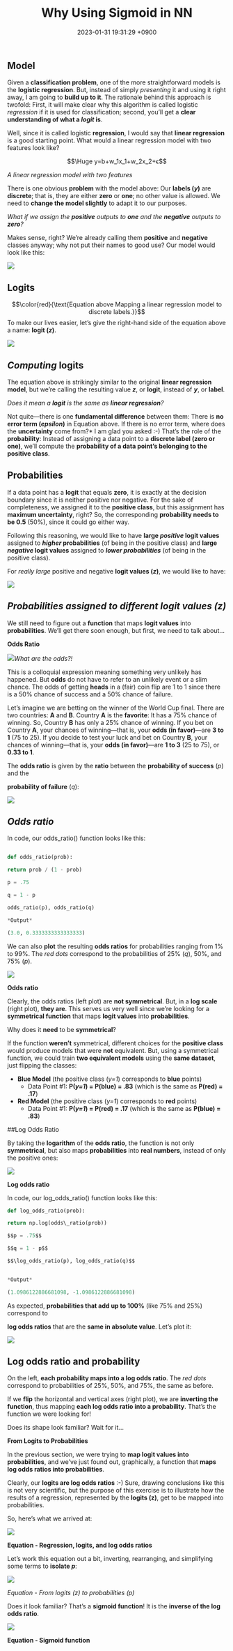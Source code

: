 ﻿---
layout: post
title:  "Why Using Sigmoid in NN"
date:   2023-01-31 19:31:29 +0900
categories: update
---
<!--- 

<style>
r { color: Red }
o { color: Orange }
g { color: Green }
</style>

# TODOs:

- <r>TODO:</r> Important thing to do
- <o>TODO:</o> Less important thing to do
- <g>DONE:</g> Breath deeply and improve karma
- 
<span style="color:blue">some *This is Blue italic.* text</span>
This is an HTML comment in Markdown 
$\color{red}{your-text-here}$
-->


## **Model**

Given a **classification problem**, one of the more straightforward models is the **logistic regression**. But, instead of simply *presenting* it and using it right away, I am going to **build up to it**. The rationale behind this approach is twofold: First, it will make clear why this algorithm is called logistic *regression* if it is used for classification; second, you’ll get a **clear understanding of what a *logit* is**.

Well, since it is called logistic **regression**, I would say that **linear regression** is a good starting point. What would a linear regression model with two features look like?

$$\Huge y=b+w_1x_1+w_2x_2+ϵ$$

*A linear regression model with two features*

There is one obvious **problem** with the model above: Our **labels (*y*)** are **discrete**; that is, they are either **zero** or **one**; no other value is allowed. We need to **change the model slightly** to adapt it to our purposes.

*What if we assign the **positive** outputs to **one** and the **negative*** *outputs to **zero**?*

Makes sense, right? We’re already calling them **positive** and **negative** classes anyway; why not put their names to good use? Our model would look like this:

![](/assets/sigmoid/Aspose.Words.f06965dc-5caa-4654-b599-bd950b862427.004.jpeg)



## **Logits**

$$\color{red}{\text{Equation above  Mapping a linear regression model to discrete labels.}}$$
To make our lives easier, let’s give the right-hand side of the equation above a name: **logit (*z*)**.

![](/assets/sigmoid/Aspose.Words.f06965dc-5caa-4654-b599-bd950b862427.005.jpeg)

## *Computing* **logits**

The equation above is strikingly similar to the original **linear regression model**, but we’re calling the resulting value ***z***, or **logit**, instead of ***y***, or **label**.

*Does it mean a **logit** is the same as **linear regression**?*

Not quite—there is one **fundamental difference** between them: There is **no error term (*epsilon*)** in Equation above.
If there is no error term, where does the **uncertainty** come from?* I am glad you asked :-) That’s the role of the **probability**: Instead of assigning a data point to a **discrete label (zero or one)**, we’ll compute the **probability of a data point’s belonging to the positive class**.

## **Probabilities**

If a data point has a **logit** that equals **zero**, it is exactly at the decision boundary since it is neither positive nor negative. For the sake of completeness, we assigned it to the **positive class**, but this assignment has **maximum uncertainty**, right? So, the corresponding **probability needs to be 0.5** (50%), since it could go either way.

Following this reasoning, we would like to have **large *positive* logit values** assigned to ***higher* probabilities** (of being in the positive class) and **large *negative* logit values** assigned to ***lower probabilities*** (of being in the positive class).

For *really large* positive and negative **logit values (*z*)**, we would like to have:

![](/assets/sigmoid/Aspose.Words.f06965dc-5caa-4654-b599-bd950b862427.007.jpeg)

## *Probabilities assigned to different logit values (z)*

We still need to figure out a **function** that maps **logit values** into **probabilities**. We’ll get there soon enough, but first, we need to talk about…

**Odds Ratio**

![](/assets/sigmoid/Aspose.Words.f06965dc-5caa-4654-b599-bd950b862427.006.png)*What are the odds?!*

This is a colloquial expression meaning something very unlikely has happened. But **odds** do not have to refer to an unlikely event or a slim chance. The odds of getting **heads** in a (fair) coin flip are 1 to 1 since there is a 50% chance of success and a 50% chance of failure.

Let’s imagine we are betting on the winner of the World Cup final. There are two countries: **A** and **B**. Country **A** is the **favorite**: It has a 75% chance of winning. So, Country **B** has only a 25% chance of winning. If you bet on Country **A**, your chances of winning—that is, your **odds (in favor)**—are **3 to 1** (75 to 25). If you decide to test your luck and bet on Country **B**, your chances of winning—that is, your **odds (in favor)**—are **1 to 3** (25 to 75), or **0.33 to 1**.

The **odds ratio** is given by the **ratio** between the **probability of success** (*p*) and the

**probability of failure** (*q*):

![](/assets/sigmoid/Aspose.Words.f06965dc-5caa-4654-b599-bd950b862427.008.jpeg)

## *Odds ratio*

In code, our odds\_ratio() function looks like this:
```python

def odds_ratio(prob):

return prob / (1 - prob)

p = .75

q = 1 - p

odds_ratio(p), odds_ratio(q)

*Output*

(3.0, 0.3333333333333333)
```


We can also **plot** the resulting **odds ratios** for probabilities ranging from 1% to 99%. The *red dots* correspond to the probabilities of 25% (*q*), 50%, and 75% (*p*).

![](/assets/sigmoid/Aspose.Words.f06965dc-5caa-4654-b599-bd950b862427.009.png)

**Odds ratio**

Clearly, the odds ratios (left plot) are **not symmetrical**. But, in a **log scale** (right plot), **they are**. This serves us very well since we’re looking for a **symmetrical function** that maps **logit values** into **probabilities**.

Why does it **need** to be **symmetrical**?

If the function **weren’t** symmetrical, different choices for the **positive class** would produce models that were **not** equivalent. But, using a symmetrical function, we could train **two equivalent models** using the **same dataset**, just flipping the classes:

- **Blue Model** (the positive class (*y=1*) corresponds to **blue** points)
  - Data Point #1: **P(*y=1*) = P(blue) = .83** (which is the same as **P(red) = .17**)
- **Red Model** (the positive class (*y=1*) corresponds to **red** points)
  - Data Point #1: **P(*y=1*) = P(red) = .17** (which is the same as **P(blue) = .83**)

##Log Odds Ratio

By taking the **logarithm** of the **odds ratio**, the function is not only **symmetrical**, but also maps **probabilities** into **real numbers**, instead of only the positive ones:

![](/assets/sigmoid/Aspose.Words.f06965dc-5caa-4654-b599-bd950b862427.010.jpeg)

**Log odds ratio**

In code, our log\_odds\_ratio() function looks like this:
```python
def log_odds_ratio(prob):

return np.log(odds\_ratio(prob))

$$p = .75$$

$$q = 1 - p$$

$$\log_odds_ratio(p), log_odds_ratio(q)$$


*Output*

(1.0986122886681098, -1.0986122886681098)
```

As expected, **probabilities that add up to 100%** (like 75% and 25%) correspond to

**log odds ratios** that are the **same in absolute value**. Let’s plot it:

![](/assets/sigmoid/Aspose.Words.f06965dc-5caa-4654-b599-bd950b862427.009.png)

## Log odds ratio and probability

On the left, **each probability maps into a log odds ratio**. The *red dots* correspond to probabilities of 25%, 50%, and 75%, the same as before.

If we **flip** the horizontal and vertical axes (right plot), we are **inverting the function**, thus mapping **each log odds ratio into a probability**. That’s the function we were looking for!

Does its shape look familiar? Wait for it…

**From Logits to Probabilities**

In the previous section, we were trying to **map logit values into probabilities**, and we’ve just found out, graphically, a function that **maps log odds ratios into probabilities**.

Clearly, our **logits are log odds ratios** :-) Sure, drawing conclusions like this is not very scientific, but the purpose of this exercise is to illustrate how the results of a regression, represented by the **logits (z)**, get to be mapped into probabilities.

So, here’s what we arrived at:

![](/assets/sigmoid/Aspose.Words.f06965dc-5caa-4654-b599-bd950b862427.011.jpeg)

**Equation - Regression, logits, and log odds ratios**

Let’s work this equation out a bit, inverting, rearranging, and simplifying some terms to **isolate *p***:

![](/assets/sigmoid/Aspose.Words.f06965dc-5caa-4654-b599-bd950b862427.012.jpeg)

*Equation - From logits (z) to probabilities (p)*

Does it look familiar? That’s a **sigmoid function**! It is the **inverse of the log odds ratio**.

![](/assets/sigmoid/Aspose.Words.f06965dc-5caa-4654-b599-bd950b862427.013.png)

**Equation - Sigmoid function**


